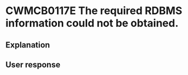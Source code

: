 # CWMCB0117E The required RDBMS information could not be obtained.

## Explanation

## User response